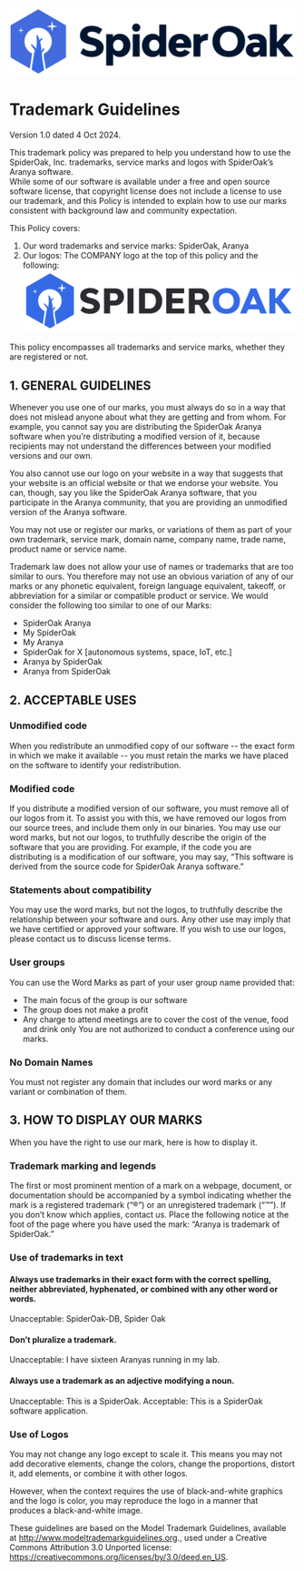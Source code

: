 ![alt text](SpiderOak.png "SpiderOak Logo")

# Trademark Guidelines
Version 1.0 dated 4 Oct 2024.

This trademark policy was prepared to help you understand how to use the SpiderOak, Inc. trademarks, service marks and logos with SpiderOak’s Aranya software.  
While some of our software is available under a free and open source software license, that copyright license does not include a license to use our trademark, and this Policy is intended to explain how to use our marks consistent with background law and community expectation.

This Policy covers:
1. Our word trademarks and service marks: SpiderOak, Aranya 
2. Our logos: The COMPANY logo at the top of this policy and the following:
![alt text](SpiderOak2.png "SpiderOak Logo 2")

This policy encompasses all trademarks and service marks, whether they are registered or not.

## 1. GENERAL GUIDELINES
Whenever you use one of our marks, you must always do so in a way that does not mislead anyone about what they are getting and from whom. For example, you cannot say you are distributing the SpiderOak Aranya software when you’re distributing a modified version of it, because recipients may not understand the differences between your modified versions and our own. 

You also cannot use our logo on your website in a way that suggests that your website is an official website or that we endorse your website. 
You can, though, say you like the SpiderOak Aranya software, that you participate in the Aranya community, that you are providing an unmodified version of the Aranya software.

You may not use or register our marks, or variations of them as part of your own trademark, service mark, domain name, company name, trade name, product name or service name.

Trademark law does not allow your use of names or trademarks that are too similar to ours. You therefore may not use an obvious variation of any of our marks or any phonetic equivalent, foreign language equivalent, takeoff, or abbreviation for a similar or compatible product or service. We would consider the following too similar to one of our Marks:
- SpiderOak Aranya
- My SpiderOak
- My Aranya
- SpiderOak for X [autonomous systems, space, IoT, etc.]
- Aranya by SpiderOak
- Aranya from SpiderOak

## 2. ACCEPTABLE USES

### Unmodified code 
When you redistribute an unmodified copy of our software -- the exact form in which we make it available -- you must retain the marks we have placed on the software to identify your redistribution. 

### Modified code
If you distribute a modified version of our software, you must remove all of our logos from it. To assist you with this, we have removed our logos from our source trees, and include them only in our binaries. You may use our word marks, but not our logos, to truthfully describe the origin of the software that you are providing.  For example, if the code you are distributing is a modification of our software, you may say, “This software is derived from the source code for SpiderOak Aranya software.” 

### Statements about compatibility
You may use the word marks, but not the logos, to truthfully describe the relationship between your software and ours. Any other use may imply that we have certified or approved your software.  If you wish to use our logos, please contact us to discuss license terms.

### User groups
You can use the Word Marks as part of your user group name provided that:
- The main focus of the group is our software
- The group does not make a profit
- Any charge to attend meetings are to cover the cost of the venue, food and drink only
You are not authorized to conduct a conference using our marks.

### No Domain Names
You must not register any domain that includes our word marks or any variant or combination of them.

## 3. HOW TO DISPLAY OUR MARKS
When you have the right to use our mark, here is how to display it. 

### Trademark marking and legends
The first or most prominent mention of a mark on a webpage, document, or documentation should be accompanied by a symbol indicating whether the mark is a registered trademark (“®”) or an unregistered trademark (“™”). If you don’t know which applies, contact us.
Place the following notice at the foot of the page where you have used the mark: “Aranya is trademark of SpiderOak.”

### Use of trademarks in text

#### Always use trademarks in their exact form with the correct spelling, neither abbreviated, hyphenated, or combined with any other word or words.
Unacceptable: SpiderOak-DB, Spider Oak

#### Don’t pluralize a trademark.
Unacceptable: I have sixteen Aranyas running in my lab.

#### Always use a trademark as an adjective modifying a noun. 
Unacceptable: This is a SpiderOak. 
Acceptable: This is a SpiderOak software application.

### Use of Logos
You may not change any logo except to scale it. This means you may not add decorative elements, change the colors, change the proportions, distort it, add elements, or combine it with other logos.

However, when the context requires the use of black-and-white graphics and the logo is color, you may reproduce the logo in a manner that produces a black-and-white image.

These guidelines are based on the Model Trademark Guidelines, available at http://www.modeltrademarkguidelines.org., used under a Creative Commons Attribution 3.0 Unported license: https://creativecommons.org/licenses/by/3.0/deed.en_US.
